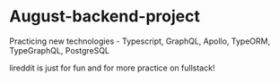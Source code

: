 # August-backend-project
Practicing new technologies - Typescript, GraphQL, Apollo, TypeORM, TypeGraphQL, PostgreSQL

lireddit is just for fun and for more practice on fullstack!
